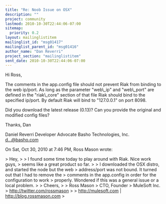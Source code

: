 ```yaml
---
title: "Re: Noob Issue on OSX"
description: ""
project: community
lastmod: 2010-10-30T22:44:06-07:00
sitemap:
  priority: 0.2
layout: mailinglistitem
mailinglist_id: "msg01417"
mailinglist_parent_id: "msg01416"
author_name: "Dan Reverri"
project_section: "mailinglistitem"
sent_date: 2010-10-30T22:44:06-07:00
---
```



Hi Ross,

The comments in the app.config file should not prevent Riak from binding to
the web ip/port. As long as the parameter "web\\_ip" and "web\\_port" are
defined in the "riak\\_core" section of that file Riak should bind to the
specified ip/port. By default Riak will bind to "127.0.0.1" on port 8098.

Did you download the latest release (0.13)?
Can you provide the original and modified config files?

Thanks,
Dan

Daniel Reverri
Developer Advocate
Basho Technologies, Inc.
d...@basho.com


On Sat, Oct 30, 2010 at 7:46 PM, Ross Mason  wrote:

&gt; Hey,
&gt;
&gt; I found some time today to play around with Riak. Nice work guys,
&gt; seems like a great product so far.
&gt;
&gt; I downloaded the OSX distro, and started the node but the web
&gt; address/port was not bound. It turned out that I had to remove the
&gt; comments in the app.config in order for the configuration to work
&gt; properly. Wondered if this was a general issue or a local problem.
&gt;
&gt; Cheers,
&gt;
&gt; Ross Mason
&gt; CTO, Founder
&gt; MuleSoft Inc.
&gt; http://twitter.com/rossmason
&gt;
&gt; http://mulesoft.com | http://blog.rossmason.com
&gt;

